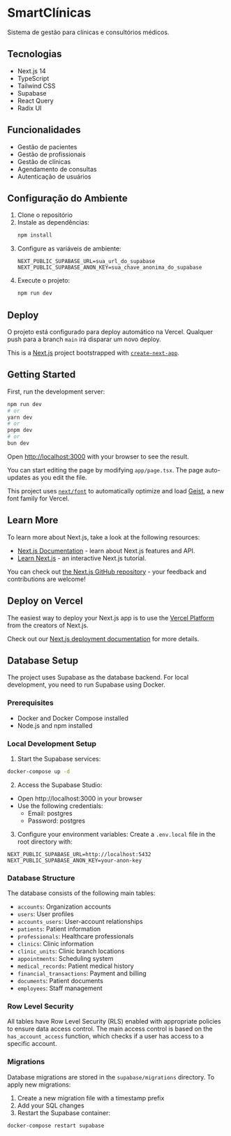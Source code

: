 # SmartClínicas

Sistema de gestão para clínicas e consultórios médicos.

## Tecnologias

- Next.js 14
- TypeScript
- Tailwind CSS
- Supabase
- React Query
- Radix UI

## Funcionalidades

- Gestão de pacientes
- Gestão de profissionais
- Gestão de clínicas
- Agendamento de consultas
- Autenticação de usuários

## Configuração do Ambiente

1. Clone o repositório
2. Instale as dependências:
   ```bash
   npm install
   ```
3. Configure as variáveis de ambiente:
   ```env
   NEXT_PUBLIC_SUPABASE_URL=sua_url_do_supabase
   NEXT_PUBLIC_SUPABASE_ANON_KEY=sua_chave_anonima_do_supabase
   ```
4. Execute o projeto:
   ```bash
   npm run dev
   ```

## Deploy

O projeto está configurado para deploy automático na Vercel. Qualquer push para a branch `main` irá disparar um novo deploy.

This is a [Next.js](https://nextjs.org) project bootstrapped with [`create-next-app`](https://nextjs.org/docs/app/api-reference/cli/create-next-app).

## Getting Started

First, run the development server:

```bash
npm run dev
# or
yarn dev
# or
pnpm dev
# or
bun dev
```

Open [http://localhost:3000](http://localhost:3000) with your browser to see the result.

You can start editing the page by modifying `app/page.tsx`. The page auto-updates as you edit the file.

This project uses [`next/font`](https://nextjs.org/docs/app/building-your-application/optimizing/fonts) to automatically optimize and load [Geist](https://vercel.com/font), a new font family for Vercel.

## Learn More

To learn more about Next.js, take a look at the following resources:

- [Next.js Documentation](https://nextjs.org/docs) - learn about Next.js features and API.
- [Learn Next.js](https://nextjs.org/learn) - an interactive Next.js tutorial.

You can check out [the Next.js GitHub repository](https://github.com/vercel/next.js) - your feedback and contributions are welcome!

## Deploy on Vercel

The easiest way to deploy your Next.js app is to use the [Vercel Platform](https://vercel.com/new?utm_medium=default-template&filter=next.js&utm_source=create-next-app&utm_campaign=create-next-app-readme) from the creators of Next.js.

Check out our [Next.js deployment documentation](https://nextjs.org/docs/app/building-your-application/deploying) for more details.

## Database Setup

The project uses Supabase as the database backend. For local development, you need to run Supabase using Docker.

### Prerequisites

- Docker and Docker Compose installed
- Node.js and npm installed

### Local Development Setup

1. Start the Supabase services:
```bash
docker-compose up -d
```

2. Access the Supabase Studio:
- Open http://localhost:3000 in your browser
- Use the following credentials:
  - Email: postgres
  - Password: postgres

3. Configure your environment variables:
Create a `.env.local` file in the root directory with:
```
NEXT_PUBLIC_SUPABASE_URL=http://localhost:5432
NEXT_PUBLIC_SUPABASE_ANON_KEY=your-anon-key
```

### Database Structure

The database consists of the following main tables:

- `accounts`: Organization accounts
- `users`: User profiles
- `accounts_users`: User-account relationships
- `patients`: Patient information
- `professionals`: Healthcare professionals
- `clinics`: Clinic information
- `clinic_units`: Clinic branch locations
- `appointments`: Scheduling system
- `medical_records`: Patient medical history
- `financial_transactions`: Payment and billing
- `documents`: Patient documents
- `employees`: Staff management

### Row Level Security

All tables have Row Level Security (RLS) enabled with appropriate policies to ensure data access control. The main access control is based on the `has_account_access` function, which checks if a user has access to a specific account.

### Migrations

Database migrations are stored in the `supabase/migrations` directory. To apply new migrations:

1. Create a new migration file with a timestamp prefix
2. Add your SQL changes
3. Restart the Supabase container:
```bash
docker-compose restart supabase
```

